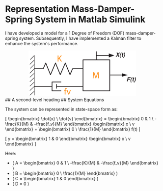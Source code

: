 # Representation Mass-Damper-Spring System in Matlab Simulink
I have developed a model for a 1 Degree of Freedom (DOF) mass-damper-spring system. Subsequently, I have implemented a Kalman filter to enhance the system's performance.
<div id="header" align="center">
  <img src="https://github.com/gurselturkeri/kalman_filter_mech_sys/blob/main/img/system_rep.jpg" width="350"/>
 </div>
## A second-level heading
## System Equations

The system can be represented in state-space form as:

\[ \begin{bmatrix} \dot{x} \\ \dot{v} \end{bmatrix} = \begin{bmatrix} 0 & 1 \\ -\frac{K}{M} & -\frac{f_v}{M} \end{bmatrix} \begin{bmatrix} x \\ v \end{bmatrix} + \begin{bmatrix} 0 \\ \frac{1}{M} \end{bmatrix} f(t) \]

\[ y = \begin{bmatrix} 1 & 0 \end{bmatrix} \begin{bmatrix} x \\ v \end{bmatrix} \]

Here:
- \( A = \begin{bmatrix} 0 & 1 \\ -\frac{K}{M} & -\frac{f_v}{M} \end{bmatrix} \)
- \( B = \begin{bmatrix} 0 \\ \frac{1}{M} \end{bmatrix} \)
- \( C = \begin{bmatrix} 1 & 0 \end{bmatrix} \)
- \( D = 0 \)

